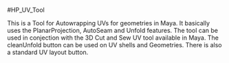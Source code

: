 #HP_UV_Tool

This is a Tool for Autowrapping UVs for geometries in Maya.
It basically uses the PlanarProjection, AutoSeam and Unfold features.
The tool can be used in conjection with the 3D Cut and Sew UV tool available in Maya. 
The cleanUnfold button can be used on UV shells and Geometries.
There is also a standard UV layout button.